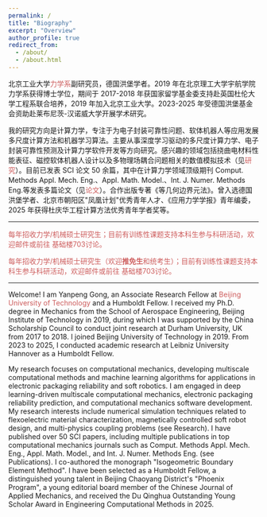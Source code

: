 ```yaml
---
permalink: /
title: "Biography"
excerpt: "Overview"
author_profile: true
redirect_from:
  - /about/
  - /about.html
---
```


北京工业大学<a href="https://www.bjut.edu.cn/" style="text-decoration:none;color:indianred;">力学系</a>副研究员，德国洪堡学者。2019 年在北京理工大学宇航学院力学系获得博士学位，期间于 2017-2018 年获国家留学基金委支持赴英国杜伦大学工程系联合培养，2019 年加入北京工业大学。2023-2025 年受德国洪堡基金会资助赴莱布尼茨-汉诺威大学开展学术研究。

我的研究方向是计算力学，专注于为电子封装可靠性问题、软体机器人等应用发展多尺度计算方法和机器学习算法。主要从事深度学习驱动的多尺度计算力学、电子封装可靠性预测及计算力学软件开发等方向研究。感兴趣的领域包括挠曲电材料性能表征、磁控软体机器人设计以及多物理场耦合问题相关的数值模拟技术（见<a href="https://yanpeng-gong.github.io/research/" style="text-decoration:none;color:indianred;">研究</a>）。目前已发表 SCI 论文 50 余篇，其中在计算力学领域顶级期刊 Comput. Methods Appl. Mech. Eng.、Appl. Math. Model.、Int. J. Numer. Methods Eng.等发表多篇论文（见<a href="https://yanpeng-gong.github.io/publications/" style="text-decoration:none;color:indianred;">论文</a>）。合作出版专著《等几何边界元法》。曾入选德国洪堡学者、北京市朝阳区"凤凰计划"优秀青年人才、《应用力学学报》青年编委，2025 年获得杜庆华工程计算方法优秀青年学者奖等。

<hr>

<p style="color:indianred;">每年招收力学/机械硕士研究生；目前有训练性课题支持本科生参与科研活动，欢迎<a href="mailto:yanpeng.gong@bjut.edu.cn" style="text-decoration:none;color:indianred;"><i class="fas fa-fw fa-envelope" style="color:indianred"></i>邮件</a>或前往<a href="https://map.baidu.com/poi/%E5%8C%97%E5%B7%A5%E5%A4%A7%E8%A5%BF%E6%A0%A1%E5%8C%BA-%E5%9F%BA%E7%A1%80%E6%A5%BC/@12966984.011321558,4821348.059172729,19z?uid=32a7781ceabaac6279dbd25a&ugc_type=3&ugc_ver=1&device_ratio=2&compat=1&pcevaname=pc4.1&querytype=detailConInfo&da_src=shareurl" style="text-decoration:none;color:indianred;"><i class="fa fa-fw fa-map-marker" style="color:indianred"></i> 基础楼703</a>讨论。</p>

<p style="color:indianred;">每年招收力学/机械硕士研究生（欢迎<strong>推免生</strong>和统考生）；目前有训练性课题支持本科生参与科研活动，欢迎<a href="mailto:yanpeng.gong@bjut.edu.cn" style="text-decoration:none;color:indianred;"><i class="fas fa-fw fa-envelope" style="color:indianred"></i>邮件</a>或前往<a href="https://map.baidu.com/poi/%E5%8C%97%E5%B7%A5%E5%A4%A7%E8%A5%BF%E6%A0%A1%E5%8C%BA-%E5%9F%BA%E7%A1%80%E6%A5%BC/@12966984.011321558,4821348.059172729,19z?uid=32a7781ceabaac6279dbd25a&ugc_type=3&ugc_ver=1&device_ratio=2&compat=1&pcevaname=pc4.1&querytype=detailConInfo&da_src=shareurl" style="text-decoration:none;color:indianred;"><i class="fa fa-fw fa-map-marker" style="color:indianred"></i> 基础楼703</a>讨论。</p>

<hr>

Welcome! I am Yanpeng Gong, an Associate Research Fellow at <a href="https://www.bjut.edu.cn/" style="text-decoration:none;color:indianred;"> Beijing University of Technology </a> and a Humboldt Fellow. I received my Ph.D. degree in Mechanics from the School of Aerospace Engineering, Beijing Institute of Technology in 2019, during which I was supported by the China Scholarship Council to conduct joint research at Durham University, UK from 2017 to 2018. I joined Beijing University of Technology in 2019. From 2023 to 2025, I conducted academic research at Leibniz University Hannover as a Humboldt Fellow.

My research focuses on computational mechanics, developing multiscale computational methods and machine learning algorithms for applications in electronic packaging reliability and soft robotics. I am engaged in deep learning-driven multiscale computational mechanics, electronic packaging reliability prediction, and computational mechanics software development. My research interests include numerical simulation techniques related to flexoelectric material characterization, magnetically controlled soft robot design, and multi-physics coupling problems (see Research). I have published over 50 SCI papers, including multiple publications in top computational mechanics journals such as Comput. Methods Appl. Mech. Eng., Appl. Math. Model., and Int. J. Numer. Methods Eng. (see Publications). I co-authored the monograph "Isogeometric Boundary Element Method". I have been selected as a Humboldt Fellow, a distinguished young talent in Beijing Chaoyang District's "Phoenix Program", a young editorial board member of the Chinese Journal of Applied Mechanics, and received the Du Qinghua Outstanding Young Scholar Award in Engineering Computational Methods in 2025.
